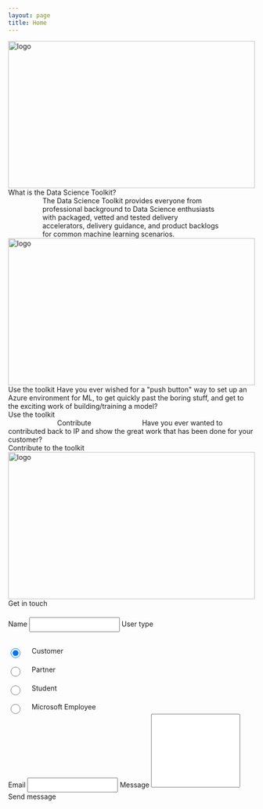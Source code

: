 ```yaml
---
layout: page
title: Home
---
```


<div class="home">
    <div class="title-photo">
          <img src="../images/Edu16_STEM_11.png" alt="logo" height="300" style="width:100%;">
    </div>
    <div class="title">What is the Data Science Toolkit?</div>    
    <div class="paragraph" style="margin-left:70px; margin-right:70px;">The Data Science Toolkit provides everyone from professional background to Data Science enthusiasts with packaged, vetted and tested delivery accelerators, delivery guidance, and product backlogs for common machine learning scenarios.</div>
    <div class="home-card">
        <div class="home-card-image">
          <img src="../images/MSC18_quantum_010.png" alt="logo" height="300" style="width:100%;">
        </div>
        <div class="home-card-content-toolkit">
            <span class="home-card-title">Use the toolkit</span>
            <span class="home-card-text">Have you ever wished for a "push button" way to set up an Azure environment for ML, to get quickly past the boring stuff, and get to the exciting work of building/training a model?</span>
            <a href="/toolkit/" target="_blank" style="text-decoration:none">
                <div class="text-button home-button">Use the toolkit</div>
            </a>
        </div>
    </div>
    <div class="home-card">
        <div class="home-card-content-contribute">
            <span class="home-card-title" style="padding-left: 100px;">Contribute</span>
            <span style="padding-left:100px; padding-right: 115px;">Have you ever wanted to contributed back to IP and show the great work that has been done for your customer?</span>
            <a href="/howtocontribute/" target="_blank" style="text-decoration:none">
                <div class="text-button home-button">Contribute to the toolkit</div>
            </a>
        </div>
        <div class="home-card-image">
          <img src="../images/EDU22_Hybrid_K12_Student_058.png" alt="logo" height="300" style="width:100%;">
        </div>
    </div>
    <div class="home-get-touch">
        <span class="home-get-touch-title">Get in touch</span>
        <div class="home-get-touch-content">
            <div class="home-get-touch-content-left">
                <span style="margin-top:20px;">Name</span>
                <input style="margin-top:20px; height:30px" type="text" name="name">
                <span style="margin-top:20px;">User type</span>
                    <div style="display:flex; margin-top:30px;">                
                        <input type="radio" id="customer" name="type" value="1" style="width: 20px;height: 20px;" checked>
                        <label for="customer" style="margin-left: 20px">Customer</label><br>
                    </div>
                     <div style="display:flex; margin-top:15px;">                
                        <input type="radio" id="partner" name="type" value="2" style="width: 20px;height: 20px;">
                        <label for="partner" style="margin-left: 20px">Partner</label><br>
                    </div>
                    <div style="display:flex; margin-top:15px;">                
                        <input type="radio" id="student" name="type" value="3" style="width: 20px;height: 20px;">
                        <label for="student" style="margin-left: 20px">Student</label><br>
                    </div>
                    <div style="display:flex; margin-top:15px;">                
                        <input type="radio" id="microsoft" name="type" value="4" style="width: 20px;height: 20px;">
                        <label for="microsoft" style="margin-left: 20px">Microsoft Employee</label><br>
                    </div>
            </div>
            <div class="home-get-touch-content-right">
                <span style="margin-top:20px;">Email</span>
                <input style="margin-top:20px; height:30px" type="text" name="name">
                <span style="margin-top:20px;">Message</span>
                <textarea style="resize:none; height: 150px;"></textarea>
            </div>
        </div>
        <span class="text-button get-touch-button">Send message</span>
    </div>
</div>